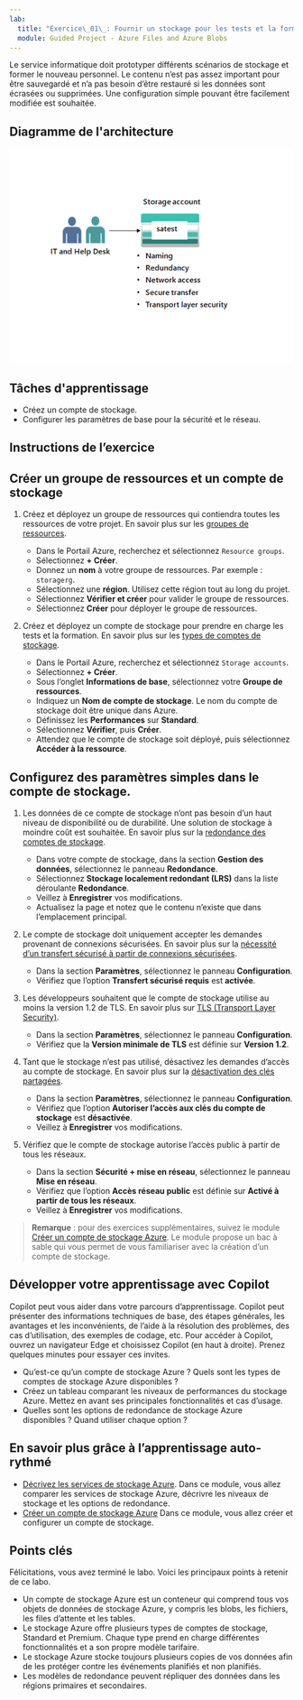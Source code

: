 ```yaml
---
lab:
  title: "Exercice\_01\_: Fournir un stockage pour les tests et la formation du service informatique"
  module: Guided Project - Azure Files and Azure Blobs
---
```


Le service informatique doit prototyper différents scénarios de stockage et former le nouveau personnel. Le contenu n’est pas assez important pour être sauvegardé et n’a pas besoin d’être restauré si les données sont écrasées ou supprimées. Une configuration simple pouvant être facilement modifiée est souhaitée.

## Diagramme de l'architecture
![Diagramme avec un compte de stockage](../Media/task-1.png)

## Tâches d'apprentissage
- Créez un compte de stockage. 
- Configurer les paramètres de base pour la sécurité et le réseau. 

## Instructions de l’exercice

## Créer un groupe de ressources et un compte de stockage

1. Créez et déployez un groupe de ressources qui contiendra toutes les ressources de votre projet. En savoir plus sur les [groupes de ressources](https://learn.microsoft.com/azure/azure-resource-manager/management/manage-resource-groups-portal).
    - Dans le Portail Azure, recherchez et sélectionnez `Resource groups`.
    - Sélectionnez **+ Créer**.
    - Donnez un **nom** à votre groupe de ressources. Par exemple : `storagerg`.
    - Sélectionnez une **région**. Utilisez cette région tout au long du projet. 
    - Sélectionnez **Vérifier et créer** pour valider le groupe de ressources.
    - Sélectionnez **Créer** pour déployer le groupe de ressources.

1. Créez et déployez un compte de stockage pour prendre en charge les tests et la formation. En savoir plus sur les [types de comptes de stockage](https://learn.microsoft.com/azure/storage/common/storage-account-overview#types-of-storage-accounts).
    - Dans le Portail Azure, recherchez et sélectionnez `Storage accounts`. 
    - Sélectionnez **+ Créer**.
    - Sous l’onglet **Informations de base**, sélectionnez votre **Groupe de ressources**.
    - Indiquez un **Nom de compte de stockage**. Le nom du compte de stockage doit être unique dans Azure. 
    - Définissez les **Performances** sur **Standard**. 
    - Sélectionnez **Vérifier**, puis **Créer**. 
    - Attendez que le compte de stockage soit déployé, puis sélectionnez **Accéder à la ressource**.  

## Configurez des paramètres simples dans le compte de stockage.

1. Les données de ce compte de stockage n’ont pas besoin d’un haut niveau de disponibilité ou de durabilité. Une solution de stockage à moindre coût est souhaitée. En savoir plus sur la [redondance des comptes de stockage](https://learn.microsoft.com/azure/storage/common/storage-redundancy#locally-redundant-storage).
    - Dans votre compte de stockage, dans la section **Gestion des données**, sélectionnez le panneau **Redondance**.
    - Sélectionnez **Stockage localement redondant (LRS)** dans la liste déroulante **Redondance**. 
    - Veillez à **Enregistrer** vos modifications. 
    - Actualisez la page et notez que le contenu n’existe que dans l’emplacement principal. 

1. Le compte de stockage doit uniquement accepter les demandes provenant de connexions sécurisées. En savoir plus sur la [nécessité d’un transfert sécurisé à partir de connexions sécurisées](https://learn.microsoft.com/azure/storage/common/storage-require-secure-transfer).
    - Dans la section **Paramètres**, sélectionnez le panneau **Configuration**.
    - Vérifiez que l’option **Transfert sécurisé requis** est **activée**. 

1. Les développeurs souhaitent que le compte de stockage utilise au moins la version 1.2 de TLS. En savoir plus sur [TLS (Transport Layer Security)](https://learn.microsoft.com//azure/storage/common/transport-layer-security-configure-minimum-version?tabs=portal).
    - Dans la section **Paramètres**, sélectionnez le panneau **Configuration**.
    - Vérifiez que la **Version minimale de TLS** est définie sur **Version 1.2**.  


1. Tant que le stockage n’est pas utilisé, désactivez les demandes d’accès au compte de stockage. En savoir plus sur la [désactivation des clés partagées](https://learn.microsoft.com/azure/storage/common/shared-key-authorization-prevent?tabs=portal#disable-shared-key-authorization).
    - Dans la section **Paramètres**, sélectionnez le panneau **Configuration**.
    - Vérifiez que l’option **Autoriser l’accès aux clés du compte de stockage** est **désactivée**.
    - Veillez à **Enregistrer** vos modifications. 

1. Vérifiez que le compte de stockage autorise l’accès public à partir de tous les réseaux.  
    - Dans la section **Sécurité + mise en réseau**, sélectionnez le panneau **Mise en réseau**.
    - Vérifiez que l’option **Accès réseau public** est définie sur **Activé à partir de tous les réseaux**.
    - Veillez à **Enregistrer** vos modifications. 

>**Remarque** : pour des exercices supplémentaires, suivez le module [Créer un compte de stockage Azure](https://learn.microsoft.com/training/modules/create-azure-storage-account/). Le module propose un bac à sable qui vous permet de vous familiariser avec la création d’un compte de stockage.

## Développer votre apprentissage avec Copilot

Copilot peut vous aider dans votre parcours d’apprentissage. Copilot peut présenter des informations techniques de base, des étapes générales, les avantages et les inconvénients, de l’aide à la résolution des problèmes, des cas d’utilisation, des exemples de codage, etc. Pour accéder à Copilot, ouvrez un navigateur Edge et choisissez Copilot (en haut à droite). Prenez quelques minutes pour essayer ces invites.
+ Qu’est-ce qu’un compte de stockage Azure ? Quels sont les types de comptes de stockage Azure disponibles ?
+ Créez un tableau comparant les niveaux de performances du stockage Azure. Mettez en avant ses principales fonctionnalités et cas d’usage. 
+ Quelles sont les options de redondance de stockage Azure disponibles ? Quand utiliser chaque option ?

## En savoir plus grâce à l’apprentissage auto-rythmé

+ [Décrivez les services de stockage Azure](https://learn.microsoft.com/training/modules/describe-azure-storage-services/). Dans ce module, vous allez comparer les services de stockage Azure, décrivre les niveaux de stockage et les options de redondance.
+ [Créer un compte de stockage Azure](https://learn.microsoft.com/training/modules/create-azure-storage-account/) Dans ce module, vous allez créer et configurer un compte de stockage. 

## Points clés

Félicitations, vous avez terminé le labo. Voici les principaux points à retenir de ce labo. 
+ Un compte de stockage Azure est un conteneur qui comprend tous vos objets de données de stockage Azure, y compris les blobs, les fichiers, les files d’attente et les tables.
+ Le stockage Azure offre plusieurs types de comptes de stockage, Standard et Premium. Chaque type prend en charge différentes fonctionnalités et a son propre modèle tarifaire.
+ Le stockage Azure stocke toujours plusieurs copies de vos données afin de les protéger contre les événements planifiés et non planifiés.
+ Les modèles de redondance peuvent répliquer des données dans les régions primaires et secondaires. 
